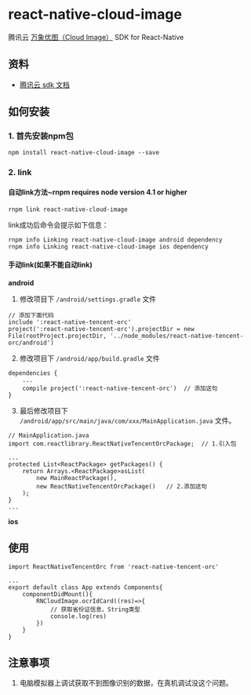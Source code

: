 # react-native-cloud-image

腾讯云 [万象优图（Cloud Image）](https://www.qcloud.com/product/ci) SDK for React-Native

## 资料

- [腾讯云 sdk 文档](https://cloud.tencent.com/document/product/641/12408)


## 如何安装

### 1. 首先安装npm包

```
npm install react-native-cloud-image --save
```

### 2. link

#### 自动link方法~rnpm requires node version 4.1 or higher

```
rnpm link react-native-cloud-image
```

link成功后命令会提示如下信息：

```
rnpm info Linking react-native-cloud-image android dependency 
rnpm info Linking react-native-cloud-image ios dependency
```

#### 手动link(如果不能自动link)

**android**

1. 修改项目下 `/android/settings.gradle` 文件

```
// 添加下面代码
include ':react-native-tencent-orc'
project(':react-native-tencent-orc').projectDir = new File(rootProject.projectDir, '../node_modules/react-native-tencent-orc/android')
```

2. 修改项目下 `/android/app/build.gradle` 文件

```
dependencies {
    ...
    compile project(':react-native-tencent-orc')  // 添加这句
}
```

3. 最后修改项目下 `/android/app/src/main/java/com/xxx/MainApplication.java` 文件。

```
// MainApplication.java
import com.reactlibrary.ReactNativeTencentOrcPackage;  // 1.引入包

...
protected List<ReactPackage> getPackages() {
    return Arrays.<ReactPackage>asList(
        new MainReactPackage(),
        new ReactNativeTencentOrcPackage()   // 2.添加这句
    );
}
...
```

**ios**


## 使用

```
import ReactNativeTencentOrc from 'react-native-tencent-orc'

...
export default class App extends Components{
    componentDidMount(){
        RNCloudImage.ocrIdCard((res)=>{
            // 获取省份证信息，String类型
            console.log(res)    
        })
    }
}
```


## 注意事项

1. 电脑模拟器上调试获取不到图像识别的数据，在真机调试没这个问题。

